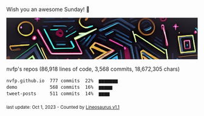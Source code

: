 Wish you an awesome Sunday! 🌼

![banner](https://github.com/nvfp/nvfp/raw/main/assets/banner.jpg)

nvfp's repos (86,918 lines of code, 3,568 commits, 18,672,305 chars)

```txt
nvfp.github.io  777 commits  22%  ▆▆▆▆▆▆▆
demo            568 commits  16%  ▆▆▆▆▆
tweet-posts     511 commits  14%  ▆▆▆▆
```

<sub>last update: Oct 1, 2023 - Counted by [Lineosaurus v1.1](https://github.com/Lineosaurus/Lineosaurus)</sub>